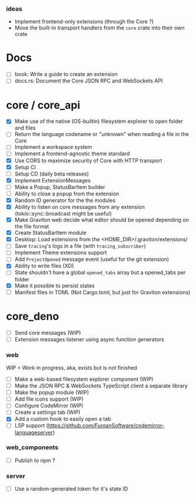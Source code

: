 ### ideas
- Implement frontend-only extensions (through the Core ?)
- Move the built-in transport handlers from the `core` crate into their own crate

# Docs 
- [ ] book: Write a guide to create an extension
- [ ] docs.rs: Document the Core JSON RPC and WebSockets API

# core / core_api
- [x] Make use of the native (OS-builtin) filesystem explorer to open folder and files
- [ ] Return the language codename or "unknown" when reading a file in the Core
- [ ] Implement a workspace system
- [ ] Implement a frontend-agnostic theme standard
- [x] Use CORS to maximize security of Core with HTTP transport
- [x] Setup CI
- [ ] Setup CD (daily beta releases)
- [x] Implement  ExtensionMessages
- [ ] Make a Popup, StatusBarItem builder
- [ ] Ability to close a popup from the extension
- [x] Random ID generator for the the modules
- [x] Ability to listen on core messages from any extension (tokio::sync::broadcast might be useful)
- [x] Make Graviton web decide what editor should be opened depending on the file format
- [x] Create StatusBarItem module
- [x] Desktop: Load extensions from the <HOME_DIR>/.graviton/extensions/
- [ ] Save `tracing`'s logs in a file (with `tracing_subscriber`)
- [ ] Implement Theme extensions support
- [ ] Add `ProjectOpened` message event (useful for the git extension)
- [x] Ability to write files (XD)
- [ ] State shouldn't have a global `opened_tabs` array but a opened_tabs per folder
- [x] Make it possible to persist states
- [ ] Manifest files in TOML (Not Cargo.toml, but just for Graviton extensions)

# core_deno
- [ ] Send core messages (WIP)
- [ ] Extension messages listener using async function generators
### web

WIP = Work in progress, aka, exists but is not finished

- [ ] Make a web-based filesystem explorer component (WIP)
- [ ] Make the JSON RPC & WebSockets TypeScript client a separate library
- [ ] Make the popup module (WIP)
- [ ] Add file icons support (WIP)
- [ ] Configure CodeMirror  (WIP)
- [ ] Create a settings tab (WIP)
- [x] Add a custom hook to easily open a tab 
- [ ] LSP support (https://github.com/FurqanSoftware/codemirror-languageserver)

### web_components
- [ ] Publish to npm ?

### server
- [ ] Use a random-generated token for it's state ID
